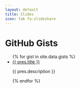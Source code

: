 ```yaml
---
layout: default
title: Slides
icon: fab fa-slideshare
---
```


# GitHub Gists

<ul>
 {% for gist in site.data.gists %}
 <li>
       <a href="{{ pres.link }}" target="_blank">
         {{ pres.title }}
       </a>
     </h4>
     <p>
       {{ pres.description }}
     </p>
</li>
{% endfor %}

</ul>